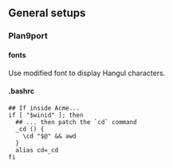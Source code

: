 ## General setups

### Plan9port

#### fonts
Use modified font to display Hangul characters.

#### .bashrc

```
## If inside Acme...
if [ "$winid" ]; then
  ## ... then patch the `cd` command
  _cd () {
    \cd "$@" && awd
  }
  alias cd=_cd
fi
```

